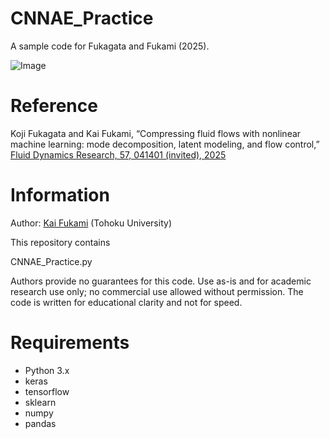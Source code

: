 # CNNAE_Practice
A sample code for Fukagata and Fukami (2025).

![Image](https://github.com/user-attachments/assets/45af070b-a236-48ed-8ea4-4e2f63ac332b)

# Reference
Koji Fukagata and Kai Fukami, “Compressing fluid flows with nonlinear machine learning: mode decomposition, latent modeling, and flow control,” [Fluid Dynamics Research, 57, 041401 (invited), 2025](https://doi.org/10.1088/1873-7005/ade8a2)

# Information
Author: [Kai Fukami](https://www.kaif.mech.tohoku.ac.jp/) (Tohoku University)

This repository contains

CNNAE_Practice.py

Authors provide no guarantees for this code. Use as-is and for academic research use only; no commercial use allowed without permission. The code is written for educational clarity and not for speed.

# Requirements
* Python 3.x  
* keras  
* tensorflow
* sklearn
* numpy
* pandas
